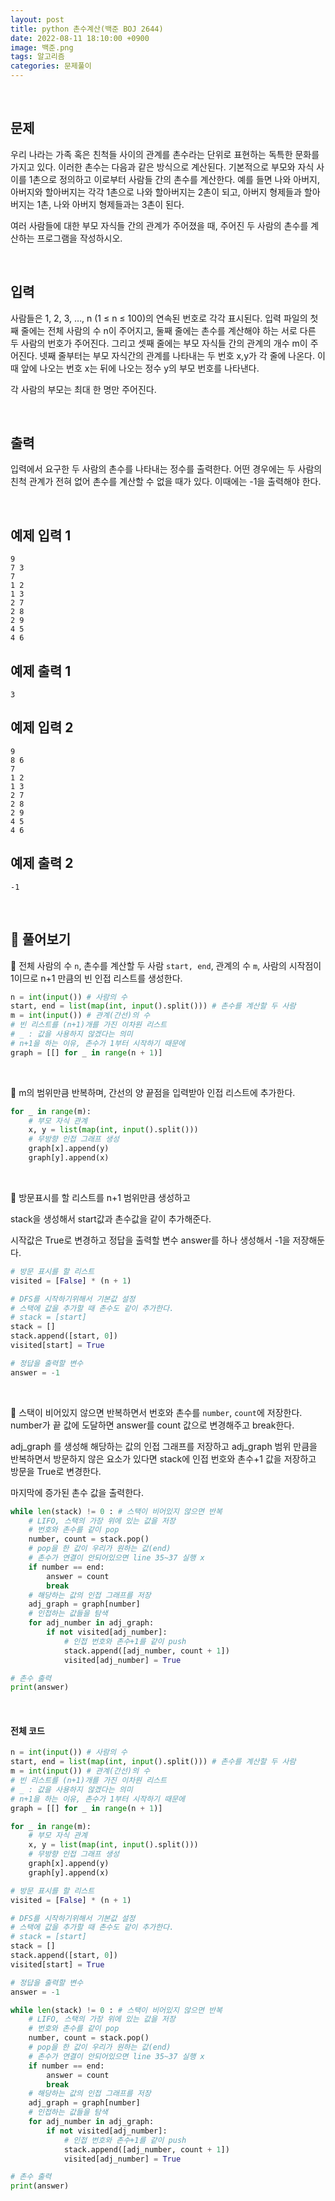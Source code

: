 ```yaml
---
layout: post
title: python 촌수계산(백준 BOJ 2644)
date: 2022-08-11 18:10:00 +0900
image: 백준.png
tags: 알고리즘
categories: 문제풀이
---
```


<br>

## 문제

우리 나라는 가족 혹은 친척들 사이의 관계를 촌수라는 단위로 표현하는 독특한 문화를 가지고 있다. 이러한 촌수는 다음과 같은 방식으로 계산된다. 기본적으로 부모와 자식 사이를 1촌으로 정의하고 이로부터 사람들 간의 촌수를 계산한다. 예를 들면 나와 아버지, 아버지와 할아버지는 각각 1촌으로 나와 할아버지는 2촌이 되고, 아버지 형제들과 할아버지는 1촌, 나와 아버지 형제들과는 3촌이 된다.

여러 사람들에 대한 부모 자식들 간의 관계가 주어졌을 때, 주어진 두 사람의 촌수를 계산하는 프로그램을 작성하시오.

<br>

## 입력

사람들은 1, 2, 3, …, n (1 ≤ n ≤ 100)의 연속된 번호로 각각 표시된다. 입력 파일의 첫째 줄에는 전체 사람의 수 n이 주어지고, 둘째 줄에는 촌수를 계산해야 하는 서로 다른 두 사람의 번호가 주어진다. 그리고 셋째 줄에는 부모 자식들 간의 관계의 개수 m이 주어진다. 넷째 줄부터는 부모 자식간의 관계를 나타내는 두 번호 x,y가 각 줄에 나온다. 이때 앞에 나오는 번호 x는 뒤에 나오는 정수 y의 부모 번호를 나타낸다.

각 사람의 부모는 최대 한 명만 주어진다.

<br>

## 출력

입력에서 요구한 두 사람의 촌수를 나타내는 정수를 출력한다. 어떤 경우에는 두 사람의 친척 관계가 전혀 없어 촌수를 계산할 수 없을 때가 있다. 이때에는 -1을 출력해야 한다.

<br>

## 예제 입력 1 

```
9
7 3
7
1 2
1 3
2 7
2 8
2 9
4 5
4 6
```

## 예제 출력 1 

```
3
```

## 예제 입력 2

```
9
8 6
7
1 2
1 3
2 7
2 8
2 9
4 5
4 6
```

## 예제 출력 2 

```
-1
```

<br>

## 📝 풀어보기

📌 전체 사람의 수 `n`, 촌수를 계산할 두 사람 `start, end`, 관계의 수 `m`, 사람의 시작점이 1이므로 n+1 만큼의 빈 인접 리스트를 생성한다.

``` python
n = int(input()) # 사람의 수
start, end = list(map(int, input().split())) # 촌수를 계산할 두 사람
m = int(input()) # 관계(간선)의 수
# 빈 리스트를 (n+1)개를 가진 이차원 리스트
# _ : 값을 사용하지 않겠다는 의미
# n+1을 하는 이유, 촌수가 1부터 시작하기 때문에
graph = [[] for _ in range(n + 1)]
```

<br>

📌 m의 범위만큼 반복하며, 간선의 양 끝점을 입력받아 인접 리스트에 추가한다.

``` python
for _ in range(m):
    # 부모 자식 관계
    x, y = list(map(int, input().split()))
    # 무방향 인접 그래프 생성
    graph[x].append(y)
    graph[y].append(x)
```

<br>

📌 방문표시를 할 리스트를 n+1 범위만큼 생성하고 

stack을 생성해서 start값과 촌수값을 같이 추가해준다.

시작값은 True로 변경하고 정답을 출력할 변수 answer를 하나 생성해서 -1을 저장해둔다.

``` python
# 방문 표시를 할 리스트
visited = [False] * (n + 1)

# DFS를 시작하기위해서 기본값 설정
# 스택에 값을 추가할 때 촌수도 같이 추가한다.
# stack = [start]
stack = []
stack.append([start, 0])
visited[start] = True

# 정답을 출력할 변수
answer = -1 
```

<br>

📌 스택이 비어있지 않으면 반복하면서 번호와 촌수를 `number`, `count`에 저장한다. number가 끝 값에 도달하면 answer를 count 값으로 변경해주고 break한다.

adj_graph 를 생성해 해당하는 값의 인접 그래프를 저장하고 adj_graph 범위 만큼을 반복하면서 방문하지 않은 요소가 있다면 stack에 인접 번호와 촌수+1 값을 저장하고 방문을 True로 변경한다.

마지막에 증가된 촌수 값을 출력한다.

``` python
while len(stack) != 0 : # 스택이 비어있지 않으면 반복
    # LIFO, 스택의 가장 위에 있는 값을 저장
    # 번호와 촌수를 같이 pop
    number, count = stack.pop()
    # pop을 한 값이 우리가 원하는 값(end)
    # 촌수가 연결이 안되어있으면 line 35~37 실행 x
    if number == end:
        answer = count
        break
    # 해당하는 값의 인접 그래프를 저장
    adj_graph = graph[number]
    # 인접하는 값들을 탐색 
    for adj_number in adj_graph:
        if not visited[adj_number]:
            # 인접 번호와 촌수+1를 같이 push
            stack.append([adj_number, count + 1])
            visited[adj_number] = True

# 촌수 출력
print(answer)
```

<br>

#### 전체 코드

``` python
n = int(input()) # 사람의 수
start, end = list(map(int, input().split())) # 촌수를 계산할 두 사람
m = int(input()) # 관계(간선)의 수
# 빈 리스트를 (n+1)개를 가진 이차원 리스트
# _ : 값을 사용하지 않겠다는 의미
# n+1을 하는 이유, 촌수가 1부터 시작하기 때문에
graph = [[] for _ in range(n + 1)]

for _ in range(m):
    # 부모 자식 관계
    x, y = list(map(int, input().split()))
    # 무방향 인접 그래프 생성
    graph[x].append(y)
    graph[y].append(x)

# 방문 표시를 할 리스트
visited = [False] * (n + 1)

# DFS를 시작하기위해서 기본값 설정
# 스택에 값을 추가할 때 촌수도 같이 추가한다.
# stack = [start]
stack = []
stack.append([start, 0])
visited[start] = True

# 정답을 출력할 변수
answer = -1 

while len(stack) != 0 : # 스택이 비어있지 않으면 반복
    # LIFO, 스택의 가장 위에 있는 값을 저장
    # 번호와 촌수를 같이 pop
    number, count = stack.pop()
    # pop을 한 값이 우리가 원하는 값(end)
    # 촌수가 연결이 안되어있으면 line 35~37 실행 x
    if number == end:
        answer = count
        break
    # 해당하는 값의 인접 그래프를 저장
    adj_graph = graph[number]
    # 인접하는 값들을 탐색 
    for adj_number in adj_graph:
        if not visited[adj_number]:
            # 인접 번호와 촌수+1를 같이 push
            stack.append([adj_number, count + 1])
            visited[adj_number] = True

# 촌수 출력
print(answer)
```

